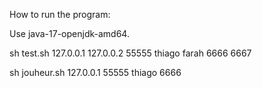 How to run the program:

Use java-17-openjdk-amd64.

sh test.sh 127.0.0.1 127.0.0.2 55555 thiago farah 6666 6667

sh jouheur.sh 127.0.0.1 55555 thiago 6666